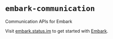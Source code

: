 # `embark-communication`

Communication APIs for Embark

Visit [embark.status.im](https://embark.status.im/) to get started with
[Embark](https://github.com/embark-framework/embark).

